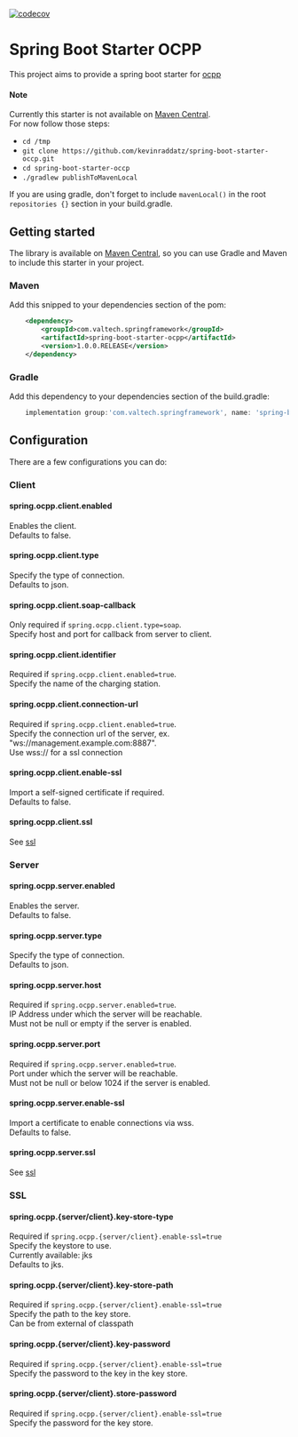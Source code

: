 [![codecov](https://codecov.io/gh/kevinraddatz/spring-boot-starter-occp/branch/master/graph/badge.svg)](https://codecov.io/gh/kevinraddatz/spring-boot-starter-occp)

# Spring Boot Starter OCPP

This project aims to provide a spring boot starter for [ocpp](https://www.openchargealliance.org/)

#### Note

Currently this starter is not available on [Maven Central](https://mvnrepository.com/). <br>
For now follow those steps:
* `cd /tmp`
* `git clone https://github.com/kevinraddatz/spring-boot-starter-occp.git`
* `cd spring-boot-starter-occp`
* `./gradlew publishToMavenLocal`

If you are using gradle, don't forget to include `mavenLocal()` in the root `repositories {}` section in your build.gradle.

## Getting started

The library is available on [Maven Central](https://mvnrepository.com/), so you can use Gradle and Maven to include this starter in your project.

### Maven

Add this snipped to your dependencies section of the pom:
``` xml
    <dependency>
        <groupId>com.valtech.springframework</groupId>
        <artifactId>spring-boot-starter-ocpp</artifactId>
        <version>1.0.0.RELEASE</version>
    </dependency>
```

### Gradle

Add this dependency to your dependencies section of the build.gradle:
``` groovy
    implementation group:'com.valtech.springframework', name: 'spring-boot-starter-ocpp', version: '1.0.0.RELEASE'
```

## Configuration

There are a few configurations you can do:

### Client

#### spring.ocpp.client.enabled

Enables the client. <br>
Defaults to false.

#### spring.ocpp.client.type

Specify the type of connection. <br>
Defaults to json.

#### spring.ocpp.client.soap-callback

Only required if `spring.ocpp.client.type=soap`. <br>
Specify host and port for callback from server to client.

#### spring.ocpp.client.identifier

Required if `spring.ocpp.client.enabled=true`. <br>
Specify the name of the charging station.

#### spring.ocpp.client.connection-url

Required if `spring.ocpp.client.enabled=true`. <br>
Specify the connection url of the server, ex. "ws://management.example.com:8887". <br>
Use wss:// for a ssl connection

#### spring.ocpp.client.enable-ssl

Import a self-signed certificate if required. <br>
Defaults to false.

#### spring.ocpp.client.ssl

See [ssl](#SSL)

### Server

#### spring.ocpp.server.enabled

Enables the server. <br>
Defaults to false.

#### spring.ocpp.server.type

Specify the type of connection. <br>
Defaults to json.

#### spring.ocpp.server.host

Required if `spring.ocpp.server.enabled=true`. <br>
IP Address under which the server will be reachable. <br>
Must not be null or empty if the server is enabled.

#### spring.ocpp.server.port

Required if `spring.ocpp.server.enabled=true`. <br>
Port under which the server will be reachable. <br>
Must not be null or below 1024 if the server is enabled.

#### spring.ocpp.server.enable-ssl

Import a certificate to enable connections via wss. <br>
Defaults to false.

#### spring.ocpp.server.ssl

See [ssl](#SSL)

### SSL

#### spring.ocpp.{server/client}.key-store-type

Required if `spring.ocpp.{server/client}.enable-ssl=true` <br>
Specify the keystore to use. <br>
Currently available: jks <br>
Defaults to jks.

#### spring.ocpp.{server/client}.key-store-path

Required if `spring.ocpp.{server/client}.enable-ssl=true` <br>
Specify the path to the key store. <br>
Can be from external of classpath

#### spring.ocpp.{server/client}.key-password

Required if `spring.ocpp.{server/client}.enable-ssl=true` <br>
Specify the password to the key in the key store. <br>

#### spring.ocpp.{server/client}.store-password

Required if `spring.ocpp.{server/client}.enable-ssl=true` <br>
Specify the password for the key store. <br>
